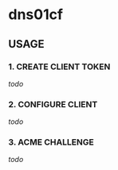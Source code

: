 # dns01cf

## USAGE

### 1. CREATE CLIENT TOKEN

*todo*

### 2. CONFIGURE CLIENT

*todo*

### 3. ACME CHALLENGE

*todo*